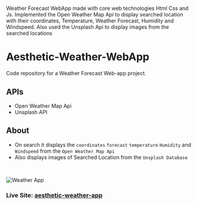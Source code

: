 # 
Weather Forecast WebApp made with core web technologies Html Css and Js. Implemented the Open Weather Map Api  to display searched location with their  coordinates, Temperature, Weather Forecast, Humidity and Windspeed. Also used the  Unsplash Api to display images from the searched locations


# Aesthetic-Weather-WebApp
Code repository for a Weather Forecast Web-app project.

## APIs
- Open Weather Map Api
- Unsplash API

## About
- On search it displays the `coordinates` `forecast` `temperature` `Humidity` and `Windspeed` from the `Open Weather Map Api`
- Also displays images of Searched Location from the `Unsplash Database`

<br>


![Weather App]()

### Live Site: [aesthetic-weather-app](https://aesthetic-weather-forecast.netlify.app)



